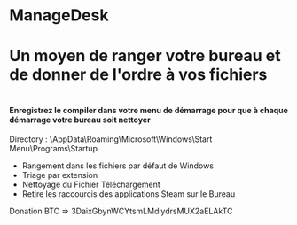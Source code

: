 # ManageDesk
<h1>Un moyen de ranger votre bureau et de donner de l'ordre à vos fichiers</h1>

<img src="https://www.lifewire.com/thmb/_YHCq6DehX0cuoJjbatR8jwMiJg=/1920x1080/smart/filters:no_upscale()/009-how-to-create-a-desktop-shortcut-on-windows-bf4f5510ddab4da297d068e1b04fcfde.jpg" alt="" style="max-width:100%;">

<h4 align="left">Enregistrez le compiler dans votre menu de démarrage pour que à chaque démarrage votre bureau soit nettoyer</h4>
<p>Directory : \AppData\Roaming\Microsoft\Windows\Start Menu\Programs\Startup</p>


<ul>
  <li>Rangement dans les fichiers par défaut de Windows</li>
  <li>Triage par extension</li>
  <li>Nettoyage du Fichier Téléchargement</li>
  <li>Retire les raccourcis des applications Steam sur le Bureau</li>
</ul>


<p>Donation BTC => 3DaixGbynWCYtsmLMdiydrsMUX2aELAkTC</p>
